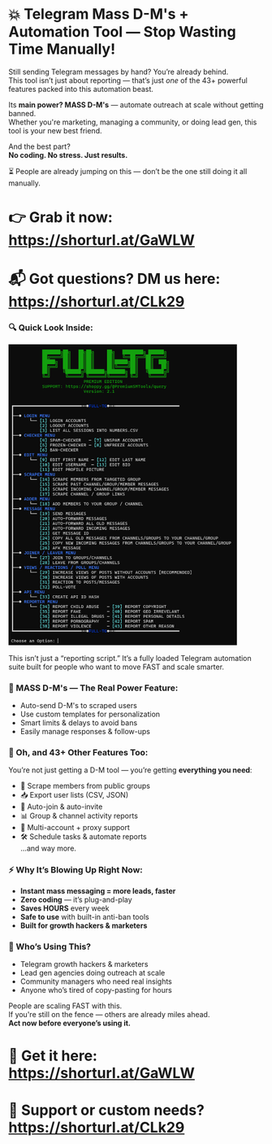 # 💥 Telegram Mass D-M's + Automation Tool — Stop Wasting Time Manually!

Still sending Telegram messages by hand? You’re already behind.  
This tool isn’t just about reporting — that’s just *one* of the 43+ powerful features packed into this automation beast.

Its **main power? MASS D-M's** — automate outreach at scale without getting banned.  
Whether you're marketing, managing a community, or doing lead gen, this tool is your new best friend.

And the best part?  
**No coding. No stress. Just results.**  

⏳ People are already jumping on this — don’t be the one still doing it all manually.

# 👉 **Grab it now:** https://shorturl.at/GaWLW
# 📬 **Got questions? DM us here:** https://shorturl.at/CLk29

### 🔍 Quick Look Inside:

<img src='UI1.png' width='450'>

This isn’t just a “reporting script.” It’s a fully loaded Telegram automation suite built for people who want to move FAST and scale smarter.

### 💬 MASS D-M's — The Real Power Feature:
- Auto-send D-M's to scraped users  
- Use custom templates for personalization  
- Smart limits & delays to avoid bans  
- Easily manage responses & follow-ups  

### 🧰 Oh, and 43+ Other Features Too:
You’re not just getting a D-M tool — you’re getting **everything you need**:

- 🔎 Scrape members from public groups  
- 📥 Export user lists (CSV, JSON)  
- 🤖 Auto-join & auto-invite  
- 📊 Group & channel activity reports  
- 🔐 Multi-account + proxy support  
- 🛠️ Schedule tasks & automate reports  
...and way more.

### ⚡ Why It’s Blowing Up Right Now:
- **Instant mass messaging = more leads, faster**  
- **Zero coding** — it’s plug-and-play  
- **Saves HOURS** every week  
- **Safe to use** with built-in anti-ban tools  
- **Built for growth hackers & marketers**  

### 🎯 Who’s Using This?
- Telegram growth hackers & marketers  
- Lead gen agencies doing outreach at scale  
- Community managers who need real insights  
- Anyone who’s tired of copy-pasting for hours  

People are scaling FAST with this.  
If you're still on the fence — others are already miles ahead.  
**Act now before everyone’s using it.**

# 🔗 **Get it here:** https://shorturl.at/GaWLW 
# 📨 **Support or custom needs?** https://shorturl.at/CLk29
